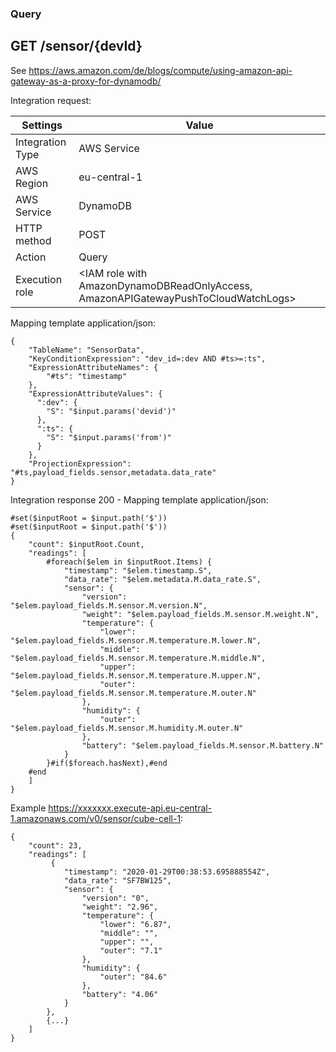 ### Query

## GET /sensor/{devId}

See https://aws.amazon.com/de/blogs/compute/using-amazon-api-gateway-as-a-proxy-for-dynamodb/

Integration request: 

| Settings              | Value |
| ----------------------|-------|
| Integration Type      | AWS Service |
| AWS Region            | eu-central-1 |
| AWS Service           | DynamoDB |
| HTTP method           | POST |
| Action                | Query |
| Execution role        | \<IAM role with AmazonDynamoDBReadOnlyAccess, AmazonAPIGatewayPushToCloudWatchLogs\>

Mapping template application/json:
~~~
{
    "TableName": "SensorData",
    "KeyConditionExpression": "dev_id=:dev AND #ts>=:ts",
    "ExpressionAttributeNames": {
        "#ts": "timestamp"
    },
    "ExpressionAttributeValues": {
      ":dev": {
        "S": "$input.params('devid')"
      },
      ":ts": {
        "S": "$input.params('from')"
      }
    },
    "ProjectionExpression": "#ts,payload_fields.sensor,metadata.data_rate"
}
~~~

Integration response 200 - Mapping template application/json:
~~~
#set($inputRoot = $input.path('$'))
#set($inputRoot = $input.path('$'))
{
    "count": $inputRoot.Count,
    "readings": [
        #foreach($elem in $inputRoot.Items) {
            "timestamp": "$elem.timestamp.S",
            "data_rate": "$elem.metadata.M.data_rate.S",
            "sensor": {
                "version": "$elem.payload_fields.M.sensor.M.version.N",
                "weight": "$elem.payload_fields.M.sensor.M.weight.N",
                "temperature": {
                    "lower": "$elem.payload_fields.M.sensor.M.temperature.M.lower.N",
                    "middle": "$elem.payload_fields.M.sensor.M.temperature.M.middle.N",
                    "upper": "$elem.payload_fields.M.sensor.M.temperature.M.upper.N",
                    "outer": "$elem.payload_fields.M.sensor.M.temperature.M.outer.N"
                },
                "humidity": {
                    "outer": "$elem.payload_fields.M.sensor.M.humidity.M.outer.N"
                },
                "battery": "$elem.payload_fields.M.sensor.M.battery.N"
            }
        }#if($foreach.hasNext),#end
	#end
    ]
}
~~~

Example https://xxxxxxx.execute-api.eu-central-1.amazonaws.com/v0/sensor/cube-cell-1:
~~~
{
    "count": 23,
    "readings": [
         {
            "timestamp": "2020-01-29T00:38:53.695888554Z",
            "data_rate": "SF7BW125",
            "sensor": {
                "version": "0",
                "weight": "2.96",
                "temperature": {
                    "lower": "6.87",
                    "middle": "",
                    "upper": "",
                    "outer": "7.1"
                },
                "humidity": {
                    "outer": "84.6"
                },
                "battery": "4.06"
            }
        },
        {...}	
    ]
}
~~~